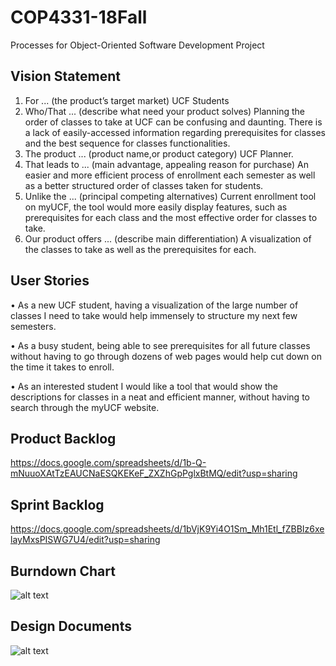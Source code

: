 # COP4331-18Fall
Processes for Object-Oriented Software Development Project

## Vision Statement
  1. For ... (the product’s target market)
        UCF Students
  2. Who/That ... (describe what need your product solves)
       Planning the order of classes to take at UCF can be confusing and daunting. There is a lack of easily-accessed information regarding prerequisites for classes and the best sequence for classes functionalities.   
  3. The product ... (product name,or product category)
       UCF Planner.
  4. That leads to ... (main advantage, appealing reason for purchase)
       An easier and more efficient process of enrollment each semester as well as a better structured order of classes taken for students.
  5. Unlike the ... (principal competing alternatives)
        Current enrollment tool on myUCF, the tool would more easily display features, such as prerequisites for each class and the most effective order for classes to take.
  6. Our product offers ... (describe main differentiation)
        A visualization of the classes to take as well as the prerequisites for each.
        
## User Stories

•	As a new UCF student, having a visualization of the large number of classes I need to take would help immensely to structure my next few semesters.

•	As a busy student, being able to see prerequisites for all future classes without having to go through dozens of web pages would help cut down on the time it takes to enroll.

•	  As an interested student I would like a tool that would show the descriptions for classes in a neat and efficient manner, without having to search through the myUCF website. 


## Product Backlog
https://docs.google.com/spreadsheets/d/1b-Q-mNuuoXAtTzEAUCNaESQKEKeF_ZXZhGpPglxBtMQ/edit?usp=sharing

## Sprint Backlog
https://docs.google.com/spreadsheets/d/1bVjK9Yi4O1Sm_Mh1Etl_fZBBIz6xelayMxsPISWG7U4/edit?usp=sharing 

## Burndown Chart
![alt text](https://raw.githubusercontent.com/jordanstarkey95/COP4331-18Fall/master/Burndown-2.png) 

## Design Documents
![alt text](https://raw.githubusercontent.com/jordanstarkey95/COP4331-18Fall/master/UML-2.png)
